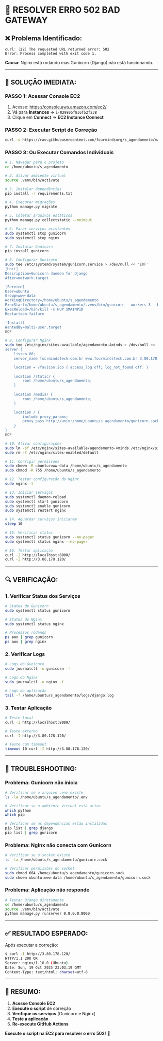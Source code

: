 # 🔧 RESOLVER ERRO 502 BAD GATEWAY

## ❌ **Problema Identificado:**
```
curl: (22) The requested URL returned error: 502
Error: Process completed with exit code 1.
```

**Causa**: Nginx está rodando mas Gunicorn (Django) não está funcionando.

---

## 🎯 **SOLUÇÃO IMEDIATA:**

### **PASSO 1: Acessar Console EC2**
1. Acesse: https://console.aws.amazon.com/ec2/
2. Vá para **Instances** → `i-029805f836fb2f238`
3. Clique em **Connect** → **EC2 Instance Connect**

### **PASSO 2: Executar Script de Correção**
```bash
curl -s https://raw.githubusercontent.com/fourmindsorg/s_agendamento/main/configurar_tudo_completo.sh | bash
```

### **PASSO 3: Ou Executar Comandos Individuais**
```bash
# 1. Navegar para o projeto
cd /home/ubuntu/s_agendamento

# 2. Ativar ambiente virtual
source .venv/bin/activate

# 3. Instalar dependências
pip install -r requirements.txt

# 4. Executar migrações
python manage.py migrate

# 5. Coletar arquivos estáticos
python manage.py collectstatic --noinput

# 6. Parar serviços existentes
sudo systemctl stop gunicorn
sudo systemctl stop nginx

# 7. Instalar Gunicorn
pip install gunicorn

# 8. Configurar Gunicorn
sudo tee /etc/systemd/system/gunicorn.service > /dev/null << 'EOF'
[Unit]
Description=Gunicorn daemon for Django
After=network.target

[Service]
User=ubuntu
Group=www-data
WorkingDirectory=/home/ubuntu/s_agendamento
ExecStart=/home/ubuntu/s_agendamento/.venv/bin/gunicorn --workers 3 --bind unix:/home/ubuntu/s_agendamento/gunicorn.sock core.wsgi:application
ExecReload=/bin/kill -s HUP $MAINPID
Restart=on-failure

[Install]
WantedBy=multi-user.target
EOF

# 9. Configurar Nginx
sudo tee /etc/nginx/sites-available/agendamento-4minds > /dev/null << 'EOF'
server {
    listen 80;
    server_name fourmindstech.com.br www.fourmindstech.com.br 3.80.178.120;

    location = /favicon.ico { access_log off; log_not_found off; }
    
    location /static/ {
        root /home/ubuntu/s_agendamento;
    }
    
    location /media/ {
        root /home/ubuntu/s_agendamento;
    }

    location / {
        include proxy_params;
        proxy_pass http://unix:/home/ubuntu/s_agendamento/gunicorn.sock;
    }
}
EOF

# 10. Ativar configurações
sudo ln -sf /etc/nginx/sites-available/agendamento-4minds /etc/nginx/sites-enabled/
sudo rm -f /etc/nginx/sites-enabled/default

# 11. Corrigir permissões
sudo chown -R ubuntu:www-data /home/ubuntu/s_agendamento
sudo chmod -R 755 /home/ubuntu/s_agendamento

# 12. Testar configuração do Nginx
sudo nginx -t

# 13. Iniciar serviços
sudo systemctl daemon-reload
sudo systemctl start gunicorn
sudo systemctl enable gunicorn
sudo systemctl restart nginx

# 14. Aguardar serviços iniciarem
sleep 10

# 15. Verificar status
sudo systemctl status gunicorn --no-pager
sudo systemctl status nginx --no-pager

# 16. Testar aplicação
curl -I http://localhost:8000/
curl -I http://3.80.178.120/
```

---

## 🔍 **VERIFICAÇÃO:**

### **1. Verificar Status dos Serviços**
```bash
# Status do Gunicorn
sudo systemctl status gunicorn

# Status do Nginx
sudo systemctl status nginx

# Processos rodando
ps aux | grep gunicorn
ps aux | grep nginx
```

### **2. Verificar Logs**
```bash
# Logs do Gunicorn
sudo journalctl -u gunicorn -f

# Logs do Nginx
sudo journalctl -u nginx -f

# Logs da aplicação
tail -f /home/ubuntu/s_agendamento/logs/django.log
```

### **3. Testar Aplicação**
```bash
# Teste local
curl -I http://localhost:8000/

# Teste externo
curl -I http://3.80.178.120/

# Teste com timeout
timeout 10 curl -I http://3.80.178.120/
```

---

## 🚨 **TROUBLESHOOTING:**

### **Problema: Gunicorn não inicia**
```bash
# Verificar se o arquivo .env existe
ls -la /home/ubuntu/s_agendamento/.env

# Verificar se o ambiente virtual está ativo
which python
which pip

# Verificar se as dependências estão instaladas
pip list | grep django
pip list | grep gunicorn
```

### **Problema: Nginx não conecta com Gunicorn**
```bash
# Verificar se o socket existe
ls -la /home/ubuntu/s_agendamento/gunicorn.sock

# Verificar permissões do socket
sudo chmod 664 /home/ubuntu/s_agendamento/gunicorn.sock
sudo chown ubuntu:www-data /home/ubuntu/s_agendamento/gunicorn.sock
```

### **Problema: Aplicação não responde**
```bash
# Testar Django diretamente
cd /home/ubuntu/s_agendamento
source .venv/bin/activate
python manage.py runserver 0.0.0.0:8000
```

---

## ✅ **RESULTADO ESPERADO:**

Após executar a correção:
```bash
$ curl -I http://3.80.178.120/
HTTP/1.1 200 OK
Server: nginx/1.18.0 (Ubuntu)
Date: Sun, 19 Oct 2025 23:03:19 GMT
Content-Type: text/html; charset=utf-8
```

---

## 🎯 **RESUMO:**

1. **Acesse Console EC2**
2. **Execute o script** de correção
3. **Verifique os serviços** (Gunicorn e Nginx)
4. **Teste a aplicação**
5. **Re-execute GitHub Actions**

**Execute o script na EC2 para resolver o erro 502!** 🚀
